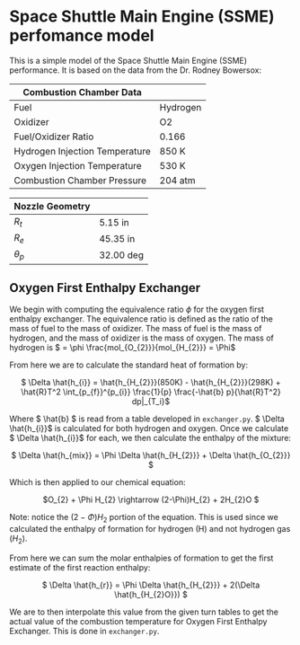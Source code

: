 # Space Shuttle Main Engine (SSME) perfomance model

This is a simple model of the Space Shuttle Main Engine (SSME) performance. It is based on the data from the Dr. Rodney Bowersox:

<div align="center">


| Combustion Chamber Data | |
|--------------------------| ----|
|Fuel|  Hydrogen |
|Oxidizer| O2 |
|Fuel/Oxidizer Ratio | 0.166 |
| Hydrogen Injection Temperature |  850 K |
| Oxygen Injection Temperature |  530 K |
| Combustion Chamber Pressure |  204 atm |

| Nozzle Geometry | |
|--------------------------| ----|
| $R_{t}$ |  5.15 in |
| $R_{e}$ |  45.35 in |
| $\theta_{p}$ |  32.00 deg |
</div>


## Oxygen First Enthalpy Exchanger
We begin with computing the equivalence ratio $\phi$ for the oxygen first enthalpy exchanger. The equivalence ratio is defined as the ratio of the mass of fuel to the mass of oxidizer. The mass of fuel is the mass of hydrogen, and the mass of oxidizer is the mass of oxygen. The mass of hydrogen is $ = \phi \frac{mol_{O_{2}}}{mol_{H_{2}}} = \Phi$

From here we are to calculate the standard heat of formation by:

<div align="center">

$ \Delta \hat{h_{i}} =  \hat{h_{H_{2}}}(850K) -  \hat{h_{H_{2}}}(298K) + \hat{R}T^2 \int_{p_{f}}^{p_{i}} \frac{1}{p}  \frac{-\hat{b} p}{\hat{R}T^2} dp|_{T_i}$

</div>

Where $ \hat{b} $ is read from a table developed in `exchanger.py`. $ \Delta \hat{h_{i}}$ is calculated for both hydrogen and oxygen. Once we calculate $ \Delta \hat{h_{i}}$ for each, we then calculate the enthalpy of the mixture:

<div align="center">

$ \Delta \hat{h_{mix}} = \Phi \Delta \hat{h_{H_{2}}} + \Delta \hat{h_{O_{2}}} $

</div>

Which is then applied to our chemical equation:

<div align="center">

$O_{2} + \Phi H_{2} \rightarrow (2-\Phi)H_{2} + 2H_{2}O $

</div>

Note: notice the $(2-\Phi)H_{2}$ portion of the equation. This is used since we calculated the enthalpy of formation for hydrogen (H) and not hydrogen gas ($H_{2}$).

From here we can sum the molar enthalpies of formation to get the first estimate of the first reaction enthalpy:

<div align="center">

$ \Delta \hat{h_{r}} = \Phi \Delta \hat{h_{H_{2}}} + 2(\Delta \hat{h_{H_{2}O}}) $

</div>

We are to then interpolate this value from the given turn tables to get the actual value of the combustion temperature for Oxygen First Enthalpy Exchanger. This is done in `exchanger.py`.